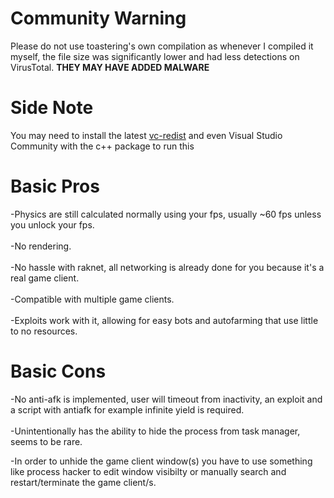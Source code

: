 # Community Warning
Please do not use toastering's own compilation as whenever I compiled it myself, the file size was significantly lower and had less detections on VirusTotal. **THEY MAY HAVE ADDED MALWARE**

# Side Note
You may need to install the latest [vc-redist](https://learn.microsoft.com/en-us/cpp/windows/latest-supported-vc-redist?view=msvc-170) and even Visual Studio Community with the c++ package to run this

# Basic Pros
-Physics are still calculated normally using your fps, usually ~60 fps unless you unlock your fps.\
\
-No rendering.\
\
-No hassle with raknet, all networking is already done for you because it's a real game client.\
\
-Compatible with multiple game clients.\
\
-Exploits work with it, allowing for easy bots and autofarming that use little to no resources.
# Basic Cons
-No anti-afk is implemented, user will timeout from inactivity, an exploit and a script with antiafk for example infinite yield is required.\
\
-Unintentionally has the ability to hide the process from task manager, seems to be rare.

-In order to unhide the game client window(s) you have to use something like process hacker to edit window visibilty or manually search and restart/terminate the game client/s.
